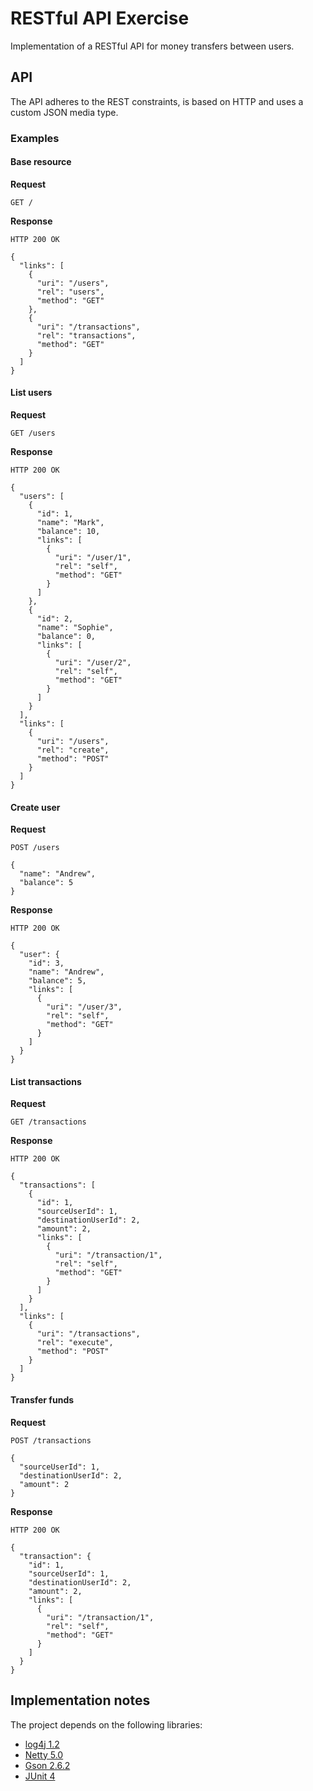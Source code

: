 # RESTful API Exercise

Implementation of a RESTful API for money transfers between users.

## API

The API adheres to the REST constraints, is based on HTTP and uses a custom JSON media type.

### Examples

#### Base resource

**Request**

```
GET /
```

**Response**

```
HTTP 200 OK

{
  "links": [
    {
      "uri": "/users",
      "rel": "users",
      "method": "GET"
    },
    {
      "uri": "/transactions",
      "rel": "transactions",
      "method": "GET"
    }
  ]
}
```

#### List users

**Request**

```
GET /users
```

**Response**

```
HTTP 200 OK

{
  "users": [
    {
      "id": 1,
      "name": "Mark",
      "balance": 10,
      "links": [
        {
          "uri": "/user/1",
          "rel": "self",
          "method": "GET"
        }
      ]
    },
    {
      "id": 2,
      "name": "Sophie",
      "balance": 0,
      "links": [
        {
          "uri": "/user/2",
          "rel": "self",
          "method": "GET"
        }
      ]
    }
  ],
  "links": [
    {
      "uri": "/users",
      "rel": "create",
      "method": "POST"
    }
  ]
}
```

#### Create user

**Request**

```
POST /users

{
  "name": "Andrew",
  "balance": 5
}
```

**Response**

```
HTTP 200 OK

{
  "user": {
    "id": 3,
    "name": "Andrew",
    "balance": 5,
    "links": [
      {
        "uri": "/user/3",
        "rel": "self",
        "method": "GET"
      }
    ]
  }
}
```

#### List transactions

**Request**

```
GET /transactions
```

**Response**

```
HTTP 200 OK

{
  "transactions": [
    {
      "id": 1,
      "sourceUserId": 1,
      "destinationUserId": 2,
      "amount": 2,
      "links": [
        {
          "uri": "/transaction/1",
          "rel": "self",
          "method": "GET"
        }
      ]
    }
  ],
  "links": [
    {
      "uri": "/transactions",
      "rel": "execute",
      "method": "POST"
    }
  ]
}
```

#### Transfer funds

**Request**

```
POST /transactions

{
  "sourceUserId": 1,
  "destinationUserId": 2,
  "amount": 2
}
```

**Response**

```
HTTP 200 OK

{
  "transaction": {
    "id": 1,
    "sourceUserId": 1,
    "destinationUserId": 2,
    "amount": 2,
    "links": [
      {
        "uri": "/transaction/1",
        "rel": "self",
        "method": "GET"
      }
    ]
  }
}
```

## Implementation notes

The project depends on the following libraries:

* [log4j 1.2](https://logging.apache.org/log4j/1.2/)
* [Netty 5.0](http://netty.io/)
* [Gson 2.6.2](https://sites.google.com/site/gson)
* [JUnit 4](http://junit.org/)
